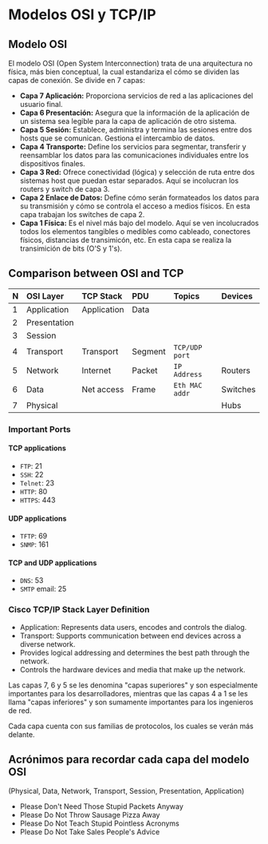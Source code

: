 # Modelos OSI y TCP/IP

## Modelo OSI

El modelo OSI (Open System Interconnection) trata de una arquitectura
no física, más bien conceptual, la cual estandariza el cómo se dividen
las capas de conexión. Se divide en 7 capas:

- **Capa 7 Aplicación:** Proporciona servicios de red a las
    aplicaciones del usuario final.
- **Capa 6 Presentación:** Asegura que la información de la aplicación
    de un sistema sea legible para la capa de aplicación de otro sistema.
- **Capa 5 Sesión:** Establece, administra y termina las sesiones
    entre dos hosts que se comunican. Gestiona el intercambio de datos.
- **Capa 4 Transporte:** Define los servicios para segmentar,
    transferir y reensamblar los datos para las comunicaciones
    individuales entre los dispositivos finales.
- **Capa 3 Red:** Ofrece conectividad (lógica) y selección de ruta
    entre dos sistemas host que puedan estar separados. Aquí se
    incolucran los routers y switch de capa 3.
- **Capa 2 Enlace de Datos:** Define cómo serán formateados los datos
    para su transmisión y cómo se controla el acceso a medios físicos.
    En esta capa trabajan los switches de capa 2.
- **Capa 1 Física:** Es el nivel más bajo del modelo. Aquí se ven
    incolucrados todos los elementos tangibles o medibles como
    cableado, conectores físicos, distancias de transimicón, etc. En
    esta capa se realiza la transimición de bits (O'S y 1's).


## Comparison between OSI and TCP

| N | OSI Layer    | TCP Stack   | PDU     | Topics         | Devices  |
| - | :----------- | :---------- | :------ | :------------- | :------- |
| 1 | Application  | Application | Data    | | |
| 2 | Presentation | | | |
| 3 | Session      | | | |
| 4 | Transport    | Transport   | Segment | `TCP/UDP port` | |
| 5 | Network      | Internet    | Packet  | `IP Address`   | Routers  |
| 6 | Data         | Net access  | Frame   | `Eth MAC addr` | Switches |
| 7 | Physical     |             |         |                | Hubs     |

### Important Ports

#### TCP applications
- `FTP`: 21
- `SSH`: 22
- `Telnet`: 23
- `HTTP`: 80
- `HTTPS`: 443

#### UDP applications
- `TFTP`: 69
- `SNMP`: 161

#### TCP and UDP applications
- `DNS`: 53
- `SMTP` email: 25

### Cisco TCP/IP Stack Layer Definition

- Application: Represents data users, encodes and controls the dialog.
- Transport: Supports communication between end devices across a
    diverse network.
- Provides logical addressing and determines the best path through the
    network.
- Controls the hardware devices and media that make up the network.


Las capas 7, 6 y 5 se les denomina "capas superiores" y son
especialmente importantes para los desarrolladores, mientras que las
capas 4 a 1 se les llama "capas inferiores" y son sumamente
importantes para los ingenieros de red.

Cada capa cuenta con sus familias de protocolos, los cuales se verán
más delante.

## Acrónimos para recordar cada capa del modelo OSI

(Physical, Data, Network, Transport, Session, Presentation, Application)

- Please Don't Need Those Stupid Packets Anyway
- Please Do Not Throw Sausage Pizza Away
- Please Do Not Teach Stupid Pointless Acronyms
- Please Do Not Take Sales People's Advice
